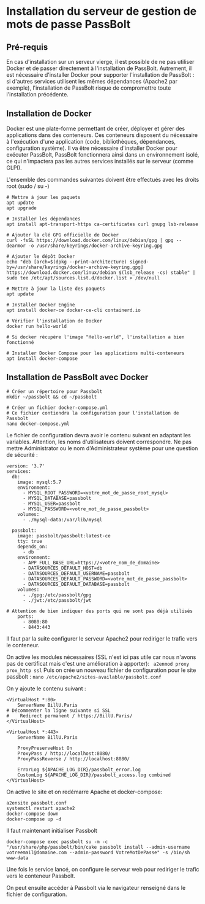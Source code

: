 # **Installation du serveur de gestion de mots de passe PassBolt**
## **Pré-requis**
En cas d'installation sur un serveur vierge, il est possible de ne pas utiliser Docker et de passer directement à l'installation de PassBolt. 
Autrement, il est nécessaire d'installer Docker pour supporter l'installation de PassBolt : si d'autres services utilisent les mêmes dépendances (Apache2 par exemple), l'installation de PassBolt risque de compromettre toute l'installation précédente.

## **Installation de Docker**
Docker est une plate-forme permettant de créer, déployer et gérer des applications dans des conteneurs. Ces conteneurs disposent du nécessaire à l'exécution d'une application (code, bibliothèques, dépendances, configuration système).
Il va être nécessaire d'installer Docker pour exécuter PassBolt, PassBolt fonctionnera ainsi dans un environnement isolé, ce qui n'impactera pas les autres services installés sur le serveur (comme GLPI).

L'ensemble des commandes suivantes doivent être effectués avec les droits root (sudo / su -)
```
# Mettre à jour les paquets
apt update
apt upgrade

# Installer les dépendances
apt install apt-transport-https ca-certificates curl gnupg lsb-release

# Ajouter la clé GPG officielle de Docker
curl -fsSL https://download.docker.com/linux/debian/gpg | gpg --dearmor -o /usr/share/keyrings/docker-archive-keyring.gpg

# Ajouter le dépôt Docker
echo "deb [arch=$(dpkg --print-architecture) signed-by=/usr/share/keyrings/docker-archive-keyring.gpg] https://download.docker.com/linux/debian $(lsb_release -cs) stable" | sudo tee /etc/apt/sources.list.d/docker.list > /dev/null

# Mettre à jour la liste des paquets
apt update

# Installer Docker Engine
apt install docker-ce docker-ce-cli containerd.io

# Vérifier l'installation de Docker
docker run hello-world

# Si docker récupère l'image "Hello-world", l'installation a bien fonctionné

# Installer Docker Compose pour les applications multi-conteneurs
apt install docker-compose
```

## **Installation de PassBolt avec Docker**

```
# Créer un répertoire pour Passbolt
mkdir ~/passbolt && cd ~/passbolt

# Créer un fichier docker-compose.yml 
# Ce fichier contiendra la configuration pour l'installation de Passbolt
nano docker-compose.yml
```

Le fichier de configuration devra avoir le contenu suivant en adaptant les variables. Attention, les noms d'utilisateurs doivent correspondre. Ne pas mettre Administrator ou le nom d'Administrateur système pour une question de sécurité :

```
version: '3.7'
services:
  db:
    image: mysql:5.7
    environment:
      - MYSQL_ROOT_PASSWORD=<votre_mot_de_passe_root_mysql>
      - MYSQL_DATABASE=passbolt
      - MYSQL_USER=passbolt
      - MYSQL_PASSWORD=<votre_mot_de_passe_passbolt>
    volumes:
      - ./mysql-data:/var/lib/mysql

  passbolt:
    image: passbolt/passbolt:latest-ce
    tty: true
    depends_on:
      - db
    environment:
      - APP_FULL_BASE_URL=https://<votre_nom_de_domaine>
      - DATASOURCES_DEFAULT_HOST=db
      - DATASOURCES_DEFAULT_USERNAME=passbolt
      - DATASOURCES_DEFAULT_PASSWORD=<votre_mot_de_passe_passbolt>
      - DATASOURCES_DEFAULT_DATABASE=passbolt
    volumes:
      - ./gpg:/etc/passbolt/gpg
      - ./jwt:/etc/passbolt/jwt

# Attention de bien indiquer des ports qui ne sont pas déjà utilisés
    ports:
      - 8080:80
      - 8443:443
```
Il faut par la suite configurer le serveur Apache2 pour rediriger le trafic vers le conteneur.

On active les modules nécessaires (SSL n'est ici pas utile car nous n'avons pas de certificat mais c'est une amélioration à apporter):
``` a2enmod proxy prox_http ssl```
Puis on crée un nouveau fichier de configuration pour le site passbolt :
```nano /etc/apache2/sites-available/passbolt.conf```

On y ajoute le contenu suivant :
```
<VirtualHost *:80>
    ServerName BillU.Paris
# Décommenter la ligne suivante si SSL
#    Redirect permanent / https://BillU.Paris/
</VirtualHost>

<VirtualHost *:443>
    ServerName BillU.Paris
    
    ProxyPreserveHost On
    ProxyPass / http://localhost:8080/
    ProxyPassReverse / http://localhost:8080/

    ErrorLog ${APACHE_LOG_DIR}/passbolt_error.log
    CustomLog ${APACHE_LOG_DIR}/passbolt_access.log combined
</VirtualHost>
```

On active le site et on redémarre Apache et docker-compose:
```
a2ensite passbolt.conf
systemctl restart apache2
docker-compose down
docker-compose up -d
```

Il faut maintenant initialiser Passbolt 
```
docker-compose exec passbolt su -m -c "/usr/share/php/passbolt/bin/cake passbolt install --admin-username votreemail@domaine.com --admin-password VotreMotDePasse" -s /bin/sh www-data
```

Une fois le service lancé, on configure le serveur web pour rediriger le trafic vers le conteneur Passbolt.

On peut ensuite accéder à Passbolt via le navigateur renseigné dans le fichier de configuration.
